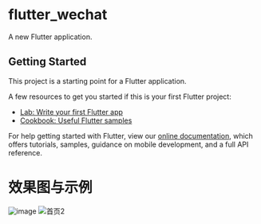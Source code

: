 # flutter_wechat

A new Flutter application.

## Getting Started

This project is a starting point for a Flutter application.

A few resources to get you started if this is your first Flutter project:

- [Lab: Write your first Flutter app](https://flutter.io/docs/get-started/codelab)
- [Cookbook: Useful Flutter samples](https://flutter.io/docs/cookbook)

For help getting started with Flutter, view our 
[online documentation](https://flutter.io/docs), which offers tutorials, 
samples, guidance on mobile development, and a full API reference.

# 效果图与示例
![image](https://github.com/gaoguanqi/flutter_wechat/tree/master/screenshots/home1.jpg)
<img src="https://github.com/gaoguanqi/flutter_wechat/tree/master/screenshots/home2.jpg" alt="首页2">
